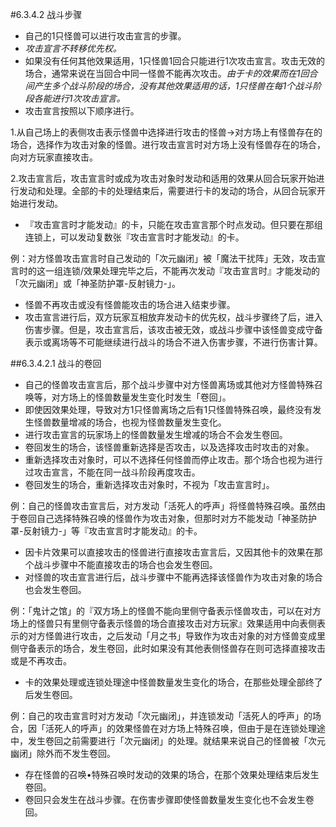 #6.3.4.2        战斗步骤
* 自己的1只怪兽可以进行攻击宣言的步骤。
* _攻击宣言不转移优先权。_
* 如果没有任何其他效果适用，1只怪兽1回合只能进行1次攻击宣言。攻击无效的场合，通常来说在当回合中同一怪兽不能再次攻击。_由于卡的效果而在1回合间产生多个战斗阶段的场合，没有其他效果适用的话，1只怪兽在每1个战斗阶段各能进行1次攻击宣言。_
* 攻击宣言按照以下顺序进行。

1.从自己场上的表侧攻击表示怪兽中选择进行攻击的怪兽→对方场上有怪兽存在的场合，选择作为攻击对象的怪兽。进行攻击宣言时对方场上没有怪兽存在的场合，向对方玩家直接攻击。

2.攻击宣言后，攻击宣言时或成为攻击对象时发动和适用的效果从回合玩家开始进行发动和处理。全部的卡的处理结束后，需要进行卡的发动的场合，从回合玩家开始进行发动。
* 『攻击宣言时才能发动』的卡，只能在攻击宣言那个时点发动。但只要在那组连锁上，可以发动复数张『攻击宣言时才能发动』的卡。

例：对方怪兽攻击宣言时自己发动的「次元幽闭」被「魔法干扰阵」无效，攻击宣言时的这一组连锁/效果处理完毕之后，不能再次发动『攻击宣言时』才能发动的「次元幽闭」或「神圣防护罩-反射镜力-」。
* 怪兽不再攻击或没有怪兽能攻击的场合进入结束步骤。
* 攻击宣言进行后，双方玩家互相放弃发动卡的优先权，战斗步骤终了后，进入伤害步骤。但是，攻击宣言后，该攻击被无效，或战斗步骤中该怪兽变成守备表示或离场等不可能继续进行战斗的场合不进入伤害步骤，不进行伤害计算。

##6.3.4.2.1        战斗的卷回
* 自己的怪兽攻击宣言后，那个战斗步骤中对方怪兽离场或其他对方怪兽特殊召唤等，对方场上的怪兽数量发生变化时发生「卷回」。
* 即使因效果处理，导致对方1只怪兽离场之后有1只怪兽特殊召唤，最终没有发生怪兽数量增减的场合，也视为怪兽数量发生变化。
* 进行攻击宣言的玩家场上的怪兽数量发生增减的场合不会发生卷回。
* 卷回发生的场合，该怪兽重新选择是否攻击，以及选择攻击时攻击的对象。
* 重新选择攻击对象时，可以不选择任何怪兽而停止攻击。那个场合也视为进行过攻击宣言，不能在同一战斗阶段再度攻击。
* 卷回发生的场合，重新选择攻击对象时，不视为「攻击宣言时」。

例：自己的怪兽攻击宣言后，对方发动「活死人的呼声」将怪兽特殊召唤。虽然由于卷回自己选择特殊召唤的怪兽作为攻击对象，但那时对方不能发动「神圣防护罩-反射镜力-」等『攻击宣言时才能发动』的卡。
* 因卡片效果可以直接攻击的怪兽进行直接攻击宣言后，又因其他卡的效果在那个战斗步骤中不能直接攻击的场合也会发生卷回。
* 对怪兽的攻击宣言进行后，战斗步骤中不能再选择该怪兽作为攻击对象的场合也会发生卷回。

例：「鬼计之馆」的『双方场上的怪兽不能向里侧守备表示怪兽攻击，可以在对方场上的怪兽只有里侧守备表示怪兽的场合直接攻击对方玩家』效果适用中向表侧表示的对方怪兽进行攻击，之后发动「月之书」导致作为攻击对象的对方怪兽变成里侧守备表示的场合，发生卷回，此时如果没有其他表侧怪兽存在则可选择直接攻击或是不再攻击。
* 卡的效果处理或连锁处理途中怪兽数量发生变化的场合，在那些处理全部终了后发生卷回。

例：自己的攻击宣言时对方发动「次元幽闭」，并连锁发动「活死人的呼声」的场合，因「活死人的呼声」的效果怪兽在对方场上特殊召唤，但由于是在连锁处理途中，发生卷回之前需要进行「次元幽闭」的处理。就结果来说自己的怪兽被「次元幽闭」除外而不发生卷回。
* 存在怪兽的召唤•特殊召唤时发动的效果的场合，在那个效果处理结束后发生卷回。
* 卷回只会发生在战斗步骤。在伤害步骤即使怪兽数量发生变化也不会发生卷回。
